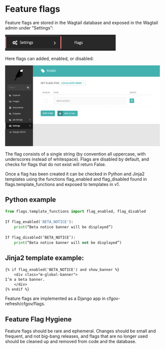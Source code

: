 # Feature flags

Feature flags are stored in the Wagtail database and exposed in the Wagtail admin under “Settings”:

![Feature flags](img/image02.png)

Here flags can added, enabled, or disabled:

![Feature flags](img/image00.png)


The flag consists of a single string (by convention all uppercase, with underscores instead of whitespace). Flags are disabled by default, and checks for flags that do not exist will return False.

Once a flag has been created it can be checked in Python and Jinja2 templates using the functions flag_enabled and flag_disabled found in flags.template_functions and exposed to templates in v1. 

## Python example

```python
from flags.template_functions import flag_enabled, flag_disabled

If flag_enabled('BETA_NOTICE'):
	print(“Beta notice banner will be displayed”)

If flag_disabled(‘BETA_NOTICE’):
	print(“Beta notice banner will not be displayed”)
```
	
## Jinja2 template example:

```
{% if flag_enabled('BETA_NOTICE') and show_banner %}
    <div class="m-global-banner">
I’m a beta banner.   
    </div>
{% endif %}
```

Feature flags are implemented as a Django app in cfgov-refresh/cfgov/flags. 

## Feature Flag Hygiene

Feature flags should be rare and ephemeral. Changes should be small and frequent, and not big-bang releases, and flags that are no longer used should be cleaned up and removed from code and the database.
